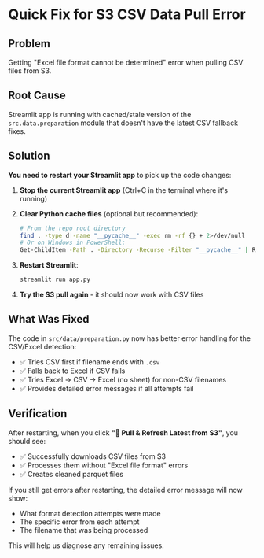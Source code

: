# Quick Fix for S3 CSV Data Pull Error

## Problem
Getting "Excel file format cannot be determined" error when pulling CSV files from S3.

## Root Cause
Streamlit app is running with cached/stale version of the `src.data.preparation` module that doesn't have the latest CSV fallback fixes.

## Solution

**You need to restart your Streamlit app** to pick up the code changes:

1. **Stop the current Streamlit app** (Ctrl+C in the terminal where it's running)

2. **Clear Python cache files** (optional but recommended):
   ```bash
   # From the repo root directory
   find . -type d -name "__pycache__" -exec rm -rf {} + 2>/dev/null
   # Or on Windows in PowerShell:
   Get-ChildItem -Path . -Directory -Recurse -Filter "__pycache__" | Remove-Item -Recurse -Force
   ```

3. **Restart Streamlit**:
   ```bash
   streamlit run app.py
   ```

4. **Try the S3 pull again** - it should now work with CSV files

## What Was Fixed

The code in `src/data/preparation.py` now has better error handling for the CSV/Excel detection:

- ✅ Tries CSV first if filename ends with `.csv`
- ✅ Falls back to Excel if CSV fails  
- ✅ Tries Excel → CSV → Excel (no sheet) for non-CSV filenames
- ✅ Provides detailed error messages if all attempts fail

## Verification

After restarting, when you click **"🔁 Pull & Refresh Latest from S3"**, you should see:
- ✅ Successfully downloads CSV files from S3
- ✅ Processes them without "Excel file format" errors
- ✅ Creates cleaned parquet files

If you still get errors after restarting, the detailed error message will now show:
- What format detection attempts were made
- The specific error from each attempt
- The filename that was being processed

This will help us diagnose any remaining issues.
